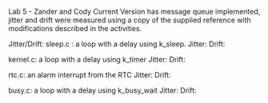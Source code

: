 Lab 5 - Zander and Cody
Current Version has message queue implemented, jitter and drift were measured using a copy of the supplied reference with modifications described in the activities. 


Jitter/Drift: 
sleep.c : a loop with a delay using k_sleep.
    Jitter:
    Drift:
    
kernel.c: a loop with a delay using k_timer
    Jitter:
    Drift:
    
rtc.c: an alarm interrupt from the RTC
    Jitter:
    Drift:
    
busy.c: a loop with a delay using k_busy_wait
    Jitter:
    Drift:

